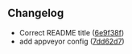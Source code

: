 ## Changelog
- Correct README title ([6e9f38f](https://github.com/$AUTHOR/$REPO/commit/6e9f38fa7c4d8aacceeb60b1c037d72c20aef204))
- add appveyor config ([7dd62d7](https://github.com/$AUTHOR/$REPO/commit/7dd62d77dbf3bca4b2b94c5786e2844b720cb9c6))
